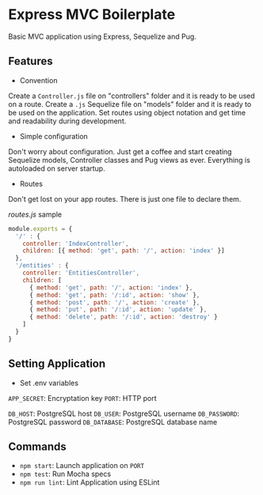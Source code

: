 # Express MVC Boilerplate

Basic MVC application using Express, Sequelize and Pug.

## Features

- Convention

Create a `Controller.js` file on "controllers" folder and it is ready to be used on a route.
Create a `.js` Sequelize file on "models" folder and it is ready to be used on the application.
Set routes using object notation and get time and readability during development.

- Simple configuration

Don't worry about configuration. Just get a coffee and start creating Sequelize models, Controller classes and Pug views as ever. Everything is autoloaded on server startup.

- Routes

Don't get lost on your app routes. There is just one file to declare them.

*routes.js* sample

```javascript
module.exports = {
  '/' : {
    controller: 'IndexController',
    children: [{ method: 'get', path: '/', action: 'index' }]
  },
  '/entities' : {
    controller: 'EntitiesController',
    children: [
      { method: 'get', path: '/', action: 'index' },
      { method: 'get', path: '/:id', action: 'show' },
      { method: 'post', path: '/', action: 'create' },
      { method: 'put', path: '/:id', action: 'update' },
      { method: 'delete', path: '/:id', action: 'destroy' }
    ]
  }
}
```

## Setting Application

- Set .env variables

`APP_SECRET`: Encryptation key
`PORT`: HTTP port

`DB_HOST`: PostgreSQL host
`DB_USER`: PostgreSQL username
`DB_PASSWORD`: PostgreSQL password
`DB_DATABASE`: PostgreSQL database name

## Commands

- `npm start`: Launch application on `PORT`
- `npm test`: Run Mocha specs
- `npm run lint`: Lint Application using ESLint
